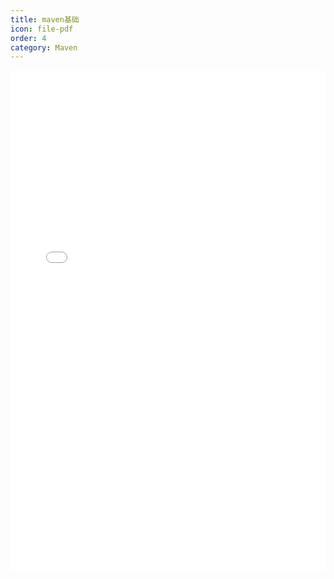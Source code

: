```yaml
---
title: maven基础
icon: file-pdf
order: 4
category: Maven
---
```


<iframe  src="/assets/files/Maven基础.pdf"  frameborder="0" width="100%" height="800px"></iframe>

